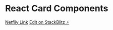 # React Card Components

[Netfily Link](https://react-card-component-ercumentlacin.netlify.app/)
[Edit on StackBlitz ⚡️](https://stackblitz.com/edit/react-hqzbn7)

